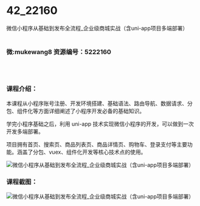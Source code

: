 # 42_22160
微信小程序从基础到发布全流程_企业级商城实战（含uni-app项目多端部署）
<br/></br>
<h3>微:mukewang8 资源编号：5222160</h3>
<br/></br>
<h3>课程介绍：</h3>
<p>本课程从小程序账号注册、开发环境搭建、基础语法、路由导航、数据请求、分包、组件化等方面详细阐述了小程序开发必备的基础知识。</p>
<p>学完小程序基础之后，利用 uni-app 技术实现<a title="查看与 微信小程序 相关的文章" target="_blank">微信小程序</a>的开发，可以做到一次开发多端部署。</p>
<p>项目拥有首页、搜索页、商品列表页、商品详情页、购物车、登录支付等主要功能。涵盖了分包、vuex、组件化开发等核心技术点的使用。</p>
<p><img src="https://www.ko996.com/wp-content/uploads/img/2021/12/1-74.png" alt="微信小程序从基础到发布全流程_企业级商城实战（含uni-app项目多端部署）"></p>
<div class="info-desc">
<h3>课程截图：</h3>
<p><img src="https://www.ko996.com/wp-content/uploads/img/2021/12/2-42.png" alt="微信小程序从基础到发布全流程_企业级商城实战（含uni-app项目多端部署）"></p>


			
</div>
